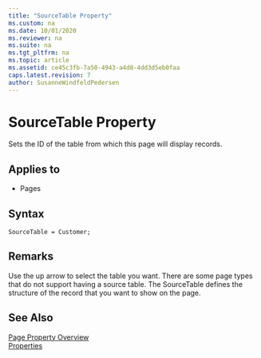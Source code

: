 ```yaml
---
title: "SourceTable Property"
ms.custom: na
ms.date: 10/01/2020
ms.reviewer: na
ms.suite: na
ms.tgt_pltfrm: na
ms.topic: article
ms.assetid: ce45c3fb-7a50-4943-a4d8-4dd3d5eb0faa
caps.latest.revision: 7
author: SusanneWindfeldPedersen
---
```


# SourceTable Property

Sets the ID of the table from which this page will display records.  
  
## Applies to  
  
- Pages  

## Syntax

```AL
SourceTable = Customer;
```
  
## Remarks

Use the up arrow to select the table you want. There are some page types that do not support having a source table. 
The SourceTable defines the structure of the record that you want to show on the page. 
  
## See Also  

[Page Property Overview](devenv-page-property-overview.md)   
[Properties](devenv-page-property-overview.md)